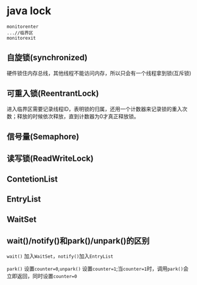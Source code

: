 # java lock

```
monitorenter
...//临界区
monitorexit
```

## 自旋锁(synchronized)
硬件锁住内存总线，其他线程不能访问内存，所以只会有一个线程拿到锁(互斥锁)

## 可重入锁(ReentrantLock)
进入临界区需要记录线程ID，表明锁的归属，还用一个计数器来记录锁的重入次数；释放的时候依次释放，直到计数器为0才真正释放锁。

## 信号量(Semaphore)

## 读写锁(ReadWriteLock)

## ContetionList

## EntryList

## WaitSet

## wait()/notify()和park()/unpark()的区别
`wait()` 加入`WaitSet`，`notify()`加入`EntryList`

`park()` 设置`counter=0`,`unpark()` 设置`counter=1`;当`counter=1`时，调用`park()`会立即返回，同时设置`counter=0`




